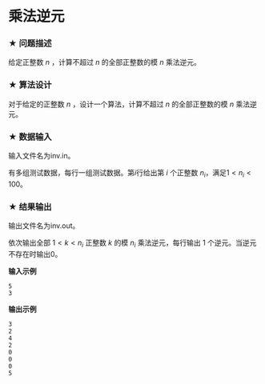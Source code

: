 # 乘法逆元

### ★ 问题描述

给定正整数 $n$ ，计算不超过 $n$ 的全部正整数的模 $n$ 乘法逆元。

### ★ 算法设计

 对于给定的正整数 $n$ ，设计一个算法，计算不超过 $n$ 的全部正整数的模 $n$ 乘法逆元。

### ★ 数据输入

输入文件名为inv.in。

有多组测试数据，每行一组测试数据。第$i$行给出第 $i$ 个正整数 $n_i$，满足$1<n_i<100$。

### ★ 结果输出

输出文件名为inv.out。

依次输出全部 $1<k<n_i$ 正整数 $k$ 的模 $n_i$ 乘法逆元，每行输出 1 个逆元。当逆元不存在时输出0。

**输入示例**  

```
5
3
```

**输出示例**  

```
3
2
4
2
0
0
0
5
```

